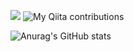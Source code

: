 ![](https://komarev.com/ghpvc/?username=ku6kaw&color=grey)
![My Qiita contributions](https://qiita-badge.apiapi.app/s/ku6kaw/contributions.svg)

![Anurag's GitHub stats](https://github-readme-stats.vercel.app/api?username=ku6kaw&count_private=true&theme=react)


